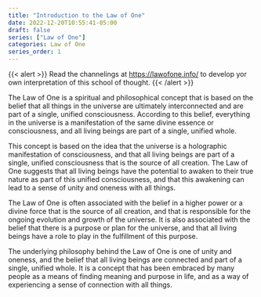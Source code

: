 ```yaml
---
title: "Introduction to the Law of One"
date: 2022-12-20T10:55:41-05:00
draft: false
series: ["Law of One"]
categories: Law of One
series_order: 1
---
```


{{< alert >}}
Read the channelings at https://lawofone.info/ to develop yor own interpretation of this school of thought.
{{< /alert >}}

The Law of One is a spiritual and philosophical concept that is based on the belief that all things in the universe are ultimately interconnected and are part of a single, unified consciousness. According to this belief, everything in the universe is a manifestation of the same divine essence or consciousness, and all living beings are part of a single, unified whole.

This concept is based on the idea that the universe is a holographic manifestation of consciousness, and that all living beings are part of a single, unified consciousness that is the source of all creation. The Law of One suggests that all living beings have the potential to awaken to their true nature as part of this unified consciousness, and that this awakening can lead to a sense of unity and oneness with all things.

The Law of One is often associated with the belief in a higher power or a divine force that is the source of all creation, and that is responsible for the ongoing evolution and growth of the universe. It is also associated with the belief that there is a purpose or plan for the universe, and that all living beings have a role to play in the fulfillment of this purpose.

The underlying philosophy behind the Law of One is one of unity and oneness, and the belief that all living beings are connected and part of a single, unified whole. It is a concept that has been embraced by many people as a means of finding meaning and purpose in life, and as a way of experiencing a sense of connection with all things.



